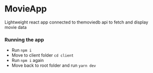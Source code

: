 # MovieApp
Lightweight react app connected to themoviedb api to fetch and display movie data

### Running the app
* Run `npm i`
* Move to client folder `cd client`
* Run `npm i` again
* Move back to root folder and run `yarn dev`
